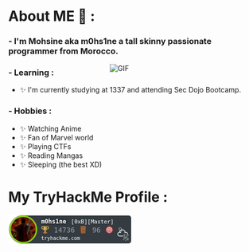 
# About ME 💬 :

### - I'm Mohsine aka m0hs1ne a tall skinny passionate programmer from Morocco.

<img hight="250" width="300" alt="GIF" align="right" src="https://raw.githubusercontent.com/RaghavK16/RaghavK16/master/giphy.webp">

### - Learning :
- ✨ I'm currently studying at 1337 and attending Sec Dojo Bootcamp.

### - Hobbies : 
- ✨ Watching Anime
- ✨ Fan of Marvel world
- ✨ Playing CTFs
- ✨ Reading Mangas
- ✨ Sleeping (the best XD)

# My TryHackMe Profile :
![tryhackme stats](assets/thm_propic.png)
